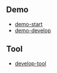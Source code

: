 

## Demo

* [demo-start](demo-start)
* [demo-develop](demo-develop)

## Tool

* [develop-tool](develop-tool)
